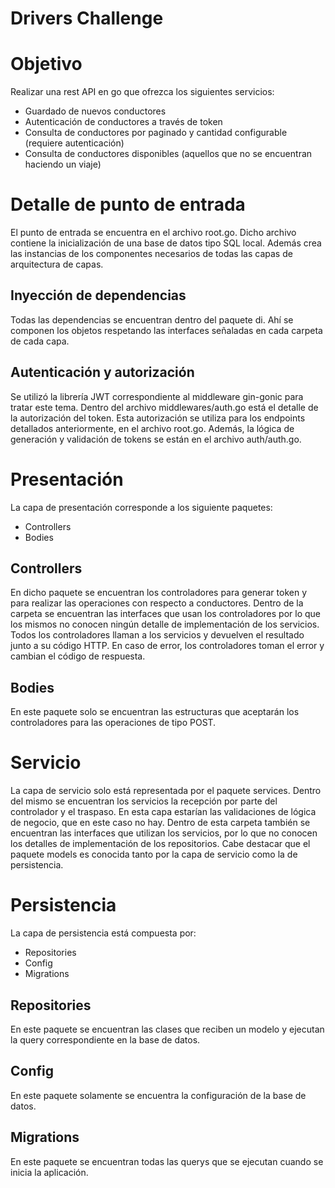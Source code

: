 # Drivers Challenge

# Objetivo
Realizar una rest API en go que ofrezca los siguientes servicios:
- Guardado de nuevos conductores
- Autenticación de conductores a través de token
- Consulta de conductores por paginado y cantidad configurable (requiere autenticación)
- Consulta de conductores disponibles (aquellos que no se encuentran haciendo un viaje)

# Detalle de punto de entrada
El punto de entrada se encuentra en el archivo root.go. Dicho archivo contiene la inicialización de una base de datos tipo SQL local. Además crea las instancias de los componentes necesarios de todas las capas de arquitectura de capas.

## Inyección de dependencias
Todas las dependencias se encuentran dentro del paquete di. Ahí se componen los objetos respetando las interfaces señaladas en cada carpeta de cada capa.

## Autenticación y autorización
Se utilizó la librería JWT correspondiente al middleware gin-gonic para tratar este tema. Dentro del archivo middlewares/auth.go está el detalle de la autorización del token. Esta autorización se utiliza para los endpoints detallados anteriormente, en el archivo root.go.
Además, la lógica de generación y validación de tokens se están en el archivo auth/auth.go.

# Presentación
La capa de presentación corresponde a los siguiente paquetes:
- Controllers
- Bodies

## Controllers
En dicho paquete se encuentran los controladores para generar token y para realizar las operaciones con respecto a conductores. Dentro de la carpeta se encuentran las interfaces que usan los controladores por lo que los mismos no conocen ningún detalle de implementación de los servicios.
Todos los controladores llaman a los servicios y devuelven el resultado junto a su código HTTP. En caso de error, los controladores toman el error y cambian el código de respuesta.

## Bodies
En este paquete solo se encuentran las estructuras que aceptarán los controladores para las operaciones de tipo POST.

# Servicio
La capa de servicio solo está representada por el paquete services. 
Dentro del mismo se encuentran los servicios la recepción por parte del controlador y el traspaso. En esta capa estarían las validaciones de lógica de negocio, que en este caso no hay. 
Dentro de esta carpeta también se encuentran las interfaces que utilizan los servicios, por lo que no conocen los detalles de implementación de los repositorios. Cabe destacar que el paquete models es conocida tanto por la capa de servicio como la de persistencia.

# Persistencia
La capa de persistencia está compuesta por:
- Repositories
- Config
- Migrations

## Repositories
En este paquete se encuentran las clases que reciben un modelo y ejecutan la query correspondiente en la base de datos.

## Config
En este paquete solamente se encuentra la configuración de la base de datos.

## Migrations
En este paquete se encuentran todas las querys que se ejecutan cuando se inicia la aplicación.

